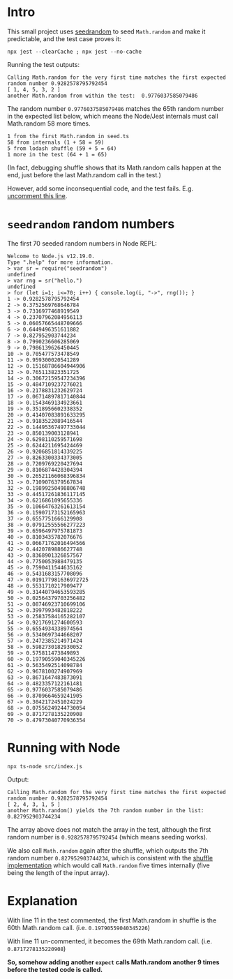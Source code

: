 # Intro

This small project uses [seedrandom](https://github.com/davidbau/seedrandom) to seed `Math.random` and make it predictable, and the test case proves it:

    npx jest --clearCache ; npx jest --no-cache

Running the test outputs:

```
Calling Math.random for the very first time matches the first expected random number 0.9282578795792454
[ 1, 4, 5, 3, 2 ]
another Math.random from within the test:  0.9776037585079486
```

The random number `0.9776037585079486` matches the 65th random number in the expected list below, which means the Node/Jest internals must call Math.random 58 more times.

```
1 from the first Math.random in seed.ts
58 from internals (1 + 58 = 59)
5 from lodash shuffle (59 + 5 = 64)
1 more in the test (64 + 1 = 65)
```

(In fact, debugging shuffle shows that its Math.random calls happen at the end, just before the last Math.random call in the test.)

However, add some inconsequential code, and the test fails. E.g. [uncomment this line](https://github.com/opyate/jest-seedrandom-testcase/blob/master/src/foo/thing.test.ts#L11).


# `seedrandom` random numbers

The first 70 seeded random numbers in Node REPL:

```
Welcome to Node.js v12.19.0.
Type ".help" for more information.
> var sr = require("seedrandom")
undefined
> var rng = sr("hello.")
undefined
> for (let i=1; i<=70; i++) { console.log(i, "->", rng()); }
1 -> 0.9282578795792454
2 -> 0.3752569768646784
3 -> 0.7316977468919549
4 -> 0.23707962084956113
5 -> 0.06057665448709666
6 -> 0.6449496351611882
7 -> 0.827952903744234
8 -> 0.7990236606285069
9 -> 0.7986139626450445
10 -> 0.705477573478549
11 -> 0.959300020541289
12 -> 0.15168786604944906
13 -> 0.765113823351725
14 -> 0.30672159547234396
15 -> 0.4847109237276021
16 -> 0.2178831232629724
17 -> 0.06714897817140844
18 -> 0.1543469134923661
19 -> 0.3518956602338352
20 -> 0.41407083891633295
21 -> 0.9183522089416544
22 -> 0.14495367497733044
23 -> 0.850139003128941
24 -> 0.6298110259571698
25 -> 0.6244211695424469
26 -> 0.9206851814339225
27 -> 0.8263300334373005
28 -> 0.7209769220427694
29 -> 0.8106874428304394
30 -> 0.26521166068396834
31 -> 0.7109076379567834
32 -> 0.19899250498806748
33 -> 0.44517261836117145
34 -> 0.6216861095655336
35 -> 0.10664763261613154
36 -> 0.15907173152165963
37 -> 0.6557751666129908
38 -> 0.07912555566277223
39 -> 0.6596497975781873
40 -> 0.8103435782076676
41 -> 0.06671762016494566
42 -> 0.4420789886627748
43 -> 0.8368901326857567
44 -> 0.7750053988479135
45 -> 0.7590411544635162
46 -> 0.5431683157708096
47 -> 0.019177981636972725
48 -> 0.5531710217909477
49 -> 0.31440794653593285
50 -> 0.02564379703256482
51 -> 0.08746923710699106
52 -> 0.3997993482818222
53 -> 0.25837584165282107
54 -> 0.9217691274600593
55 -> 0.6554934338974564
56 -> 0.5340697344668207
57 -> 0.2472385214971424
58 -> 0.5982730182930052
59 -> 0.575811473849893
60 -> 0.19790559040345226
61 -> 0.5635492514098784
62 -> 0.9678100274907969
63 -> 0.8671647483873091
64 -> 0.4823357122161481
65 -> 0.9776037585079486
66 -> 0.8709664659241905
67 -> 0.3042172451024229
68 -> 0.07556249244730054
69 -> 0.8717278135220908
70 -> 0.47973040770936354
```

# Running with Node


    npx ts-node src/index.js

Output:

```
Calling Math.random for the very first time matches the first expected random number 0.9282578795792454
[ 2, 4, 3, 1, 5 ]
another Math.random() yields the 7th random number in the list: 0.827952903744234
```


The array above does not match the array in the test, although the first random number is `0.9282578795792454` (which means seeding works).

We also call `Math.random` again after the shuffle, which outputs the 7th random number `0.827952903744234`, which is consistent with the [shuffle implementation](https://github.com/lodash/lodash/blob/master/shuffle.js) which would call `Math.random` five times internally (five being the length of the input array).

# Explanation

With line 11 in the test commented, the first Math.random in shuffle is the 60th Math.random call. (i.e. `0.19790559040345226`)

With line 11 un-commented, it becomes the 69th Math.random call. (i.e. `0.8717278135220908`)

**So, somehow adding another `expect` calls Math.random another 9 times before the tested code is called.**
